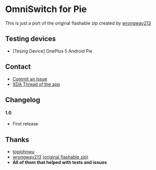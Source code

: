 # OmniSwitch for Pie
This is just a port of the original flashable zip created by <a href="https://forum.xda-developers.com/member.php?u=5964313">wrongway213</a>

## Testing devices ##
* [Tesing Device] OnePlus 5 Android Pie

## Contact ##
* <a href="https://github.com/Magisk-Modules-Repo/Magisk_Font_Google/issues">Commit an Issue</a>
* <a href="https://forum.xda-developers.com/android/apps-games/7-0-nougat-omniswitch-flashable-zip-t3456566">XDA Thread of the app</a>

## Changelog ##
#### 1.0 ####
* First release

## Thanks ##
* <a href="https://github.com/topjohnwu">topjohnwu</a>
* <a href="https://forum.xda-developers.com/member.php?u=5964313">wrongway213</a> <a href="https://forum.xda-developers.com/android/apps-games/7-0-nougat-omniswitch-flashable-zip-t3456566">(original flashable zip)</a>
* **All of them that helped with tests and issues**
